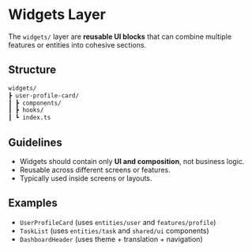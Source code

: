 # Widgets Layer

The `widgets/` layer are **reusable UI blocks** that can combine multiple features or entities into cohesive sections.

## Structure

```bash
widgets/
┣ user-profile-card/
┃ ┣ components/
┃ ┣ hooks/
┃ ┗ index.ts
```

## Guidelines

- Widgets should contain only **UI and composition**, not business logic.
- Reusable across different screens or features.
- Typically used inside screens or layouts.

## Examples

- `UserProfileCard` (uses `entities/user` and `features/profile`)
- `TaskList` (uses `entities/task` and `shared/ui` components)
- `DashboardHeader` (uses theme + translation + navigation)
